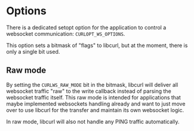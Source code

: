 # Options

There is a dedicated setopt option for the application to control a websocket
communication: `CURLOPT_WS_OPTIONS`.

This option sets a bitmask of "flags" to libcurl, but at the moment, there is
only a single bit used.

## Raw mode

By setting the `CURLWS_RAW_MODE` bit in the bitmask, libcurl will deliver all
websocket traffic "raw" to the write callback instead of parsing the websocket
traffic itself. This raw mode is intended for applications that maybe
implemented websockets handling already and want to just move over to use
libcurl for the transfer and maintain its own websocket logic.

In raw mode, libcurl will also not handle any PING traffic automatically.
